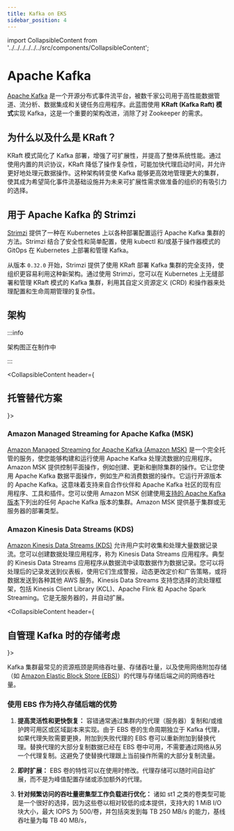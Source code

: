 ```yaml
---
title: Kafka on EKS
sidebar_position: 4
---
```

import CollapsibleContent from '../../../../../../src/components/CollapsibleContent';

# Apache Kafka
[Apache Kafka](https://kafka.apache.org/) 是一个开源分布式事件流平台，被数千家公司用于高性能数据管道、流分析、数据集成和关键任务应用程序。此蓝图使用 **KRaft (Kafka Raft) 模式**实现 Kafka，这是一个重要的架构改进，消除了对 Zookeeper 的需求。

## 为什么以及什么是 KRaft？
KRaft 模式简化了 Kafka 部署，增强了可扩展性，并提高了整体系统性能。通过使用内置的共识协议，KRaft 降低了操作复杂性，可能加快代理启动时间，并允许更好地处理元数据操作。这种架构转变使 Kafka 能够更高效地管理更大的集群，使其成为希望简化事件流基础设施并为未来可扩展性需求做准备的组织的有吸引力的选择。

## 用于 Apache Kafka 的 Strimzi
[Strimzi](https://strimzi.io/) 提供了一种在 Kubernetes 上以各种部署配置运行 Apache Kafka 集群的方法。Strimzi 结合了安全性和简单配置，使用 kubectl 和/或基于操作器模式的 GitOps 在 Kubernetes 上部署和管理 Kafka。

从版本 `0.32.0` 开始，Strimzi 提供了使用 KRaft 部署 Kafka 集群的完全支持，使组织更容易利用这种新架构。通过使用 Strimzi，您可以在 Kubernetes 上无缝部署和管理 KRaft 模式的 Kafka 集群，利用其自定义资源定义 (CRD) 和操作器来处理配置和生命周期管理的复杂性。

## 架构

:::info

架构图正在制作中

:::

<CollapsibleContent header={<h2><span>托管替代方案</span></h2>}>

### Amazon Managed Streaming for Apache Kafka (MSK)
[Amazon Managed Streaming for Apache Kafka (Amazon MSK)](https://aws.amazon.com/msk/) 是一个完全托管的服务，使您能够构建和运行使用 Apache Kafka 处理流数据的应用程序。Amazon MSK 提供控制平面操作，例如创建、更新和删除集群的操作。它让您使用 Apache Kafka 数据平面操作，例如生产和消费数据的操作。它运行开源版本的 Apache Kafka。这意味着支持来自合作伙伴和 Apache Kafka 社区的现有应用程序、工具和插件。您可以使用 Amazon MSK 创建使用[支持的 Apache Kafka 版本](https://docs.aws.amazon.com/msk/latest/developerguide/supported-kafka-versions.html)下列出的任何 Apache Kafka 版本的集群。Amazon MSK 提供基于集群或无服务器的部署类型。

### Amazon Kinesis Data Streams (KDS)
[Amazon Kinesis Data Streams (KDS)](https://aws.amazon.com/kinesis/data-streams/) 允许用户实时收集和处理大量数据记录流。您可以创建数据处理应用程序，称为 Kinesis Data Streams 应用程序。典型的 Kinesis Data Streams 应用程序从数据流中读取数据作为数据记录。您可以将处理后的记录发送到仪表板，使用它们生成警报，动态更改定价和广告策略，或将数据发送到各种其他 AWS 服务。Kinesis Data Streams 支持您选择的流处理框架，包括 Kinesis Client Library (KCL)、Apache Flink 和 Apache Spark Streaming。它是无服务器的，并自动扩展。

</CollapsibleContent>

<CollapsibleContent header={<h2><span>自管理 Kafka 时的存储考虑</span></h2>}>

Kafka 集群最常见的资源瓶颈是网络吞吐量、存储吞吐量，以及使用网络附加存储（如 [Amazon Elastic Block Store (EBS)](https://aws.amazon.com/ebs/)）的代理与存储后端之间的网络吞吐量。

### 使用 EBS 作为持久存储后端的优势
1. **提高灵活性和更快恢复：** 容错通常通过集群内的代理（服务器）复制和/或维护跨可用区或区域副本来实现。由于 EBS 卷的生命周期独立于 Kafka 代理，如果代理失败需要更换，附加到失败代理的 EBS 卷可以重新附加到替换代理。替换代理的大部分复制数据已经在 EBS 卷中可用，不需要通过网络从另一个代理复制。这避免了使替换代理跟上当前操作所需的大部分复制流量。

2. **即时扩展：** EBS 卷的特性可以在使用时修改。代理存储可以随时间自动扩展，而不是为峰值配置存储或添加额外的代理。

3. **针对频繁访问的吞吐量密集型工作负载进行优化：** 诸如 st1 之类的卷类型可能是一个很好的选择，因为这些卷以相对较低的成本提供，支持大的 1 MiB I/O 块大小，最大 IOPS 为 500/卷，并包括突发到每 TB 250 MB/s 的能力，基线吞吐量为每 TB 40 MB/s，

</CollapsibleContent>
